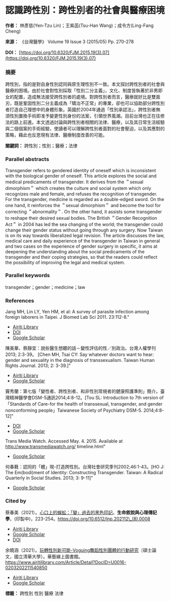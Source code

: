 # 認識跨性別：跨性別者的社會與醫療困境

**作者：** 林彥慈(Yen-Tzu Lin)；王紫菡(Tsu-Han Wang)；成令方(Ling-Fang Cheng)

**來源：** 《台灣醫學》 Volume 19 Issue 3 (2015/05) Pp. 270-278

**DOI：** [https://doi.org/10.6320/FJM.2015.19(3).07](https://doi.org/10.6320/FJM.2015.19(3).07)

### 摘要

跨性別，指的是對自身性別認同與原生理性別不一致。本文探討跨性別者的社會與醫療的困境。由於社會對性別採取「性別二分主義」，文化、制度皆執著於非男即女的配置，造成無法接受跨性別者的處境。對跨性別者而言，醫療就好比是雙面刃，既是鞏固性別二分主義成為「矯治不正常」的專業，卻也可以協助部分跨性別者打造自己理想中的身體形象。英國於2004年通過「性別承認法」，跨性別者無須性別置換手術即准予變更性別身份的法案，引領世界風潮。目前台灣也正在往修法的路上前進。本文透過討論與跨性別者相關的法律、醫療，以及其日常生活經驗與二個個案的手術經驗，使讀者可以理解跨性別者面對的社會壓迫，以及其應對的策略，藉此也反思現有法律、醫療制度改善的可能。

**關鍵詞：** 跨性別；性別；醫療；法律

### Parallel abstracts

Transgender refers to gendered identity of oneself which is inconsistent with the biological gender of oneself. This article explores the social and medical predicaments of transgender. It derives from the ＂sexual dimorphism＂ which creates the culture and social system which only recognizes male and female, and refuses the recognition of transgender. For the transgender, medicine is regarded as a double-edged sword. On the one hand, it reinforces the ＂sexual dimorphism＂ and become the tool for correcting ＂abnormality＂. On the other hand, it assists some transgender to reshape their desired sexual bodies. The British ＂Gender Recognition Act＂ in 2004 has led the sea changing of the world; the transgender could change their gender status without going through any surgery. Now Taiwan is on its way towards liberalized legal revision. The article discusses the law, medical care and daily experience of the transgender in Taiwan in general and two cases on the experience of gender surgery in specific, it aims at deepening the understanding about the social predicaments of the transgender and their coping strategies, so that the readers could reflect the possibility of improving the legal and medical system.

### Parallel keywords

transgender；gender；medicine；law

### References

Jang MH, Lin LY, Yen HM, et al: A survey of parasite infection among foreign laborers in Taipei. J Biomed Lab Sci 2011. 23:112-8."

-   [Airiti Library](https://www.airitilibrary.com/Article/Detail?DocID=10137653-201109-201201170005-201201170005-40-46)
-   [DOI](https://doi.org/10.30046%2fJBLS.201109.0005)
-   [Google Scholar](https://scholar.google.com/scholar?q=Jang+MH%2c+Lin+LY%2c+Yen+HM%2c+et+al%3a+A+survey+of+parasite+infection+among+foreign+laborers+in+Taipei.+J+Biomed+Lab+Sci+2011.+23%3a112-8.%22)

陳美華、蔡靜宜：說些醫生想聽的話－變性評估的性／別政治。台灣人權學刊2013; 2:3-39。 \[Chen MH, Tsai CY: Say whatever doctors want to hear: gender and sexuality in the diagnosis of transsexualism. Taiwan Human Rights Journal. 2013; 2: 3-39.\]"

-   [Airiti Library](https://www.airitilibrary.com/Article/Detail?DocID=22246622-201312-201312250033-201312250033-3-39)
-   [Google Scholar](https://scholar.google.com/scholar?q=%e9%99%b3%e7%be%8e%e8%8f%af%e3%80%81%e8%94%a1%e9%9d%9c%e5%ae%9c%ef%bc%9a%e8%aa%aa%e4%ba%9b%e9%86%ab%e7%94%9f%e6%83%b3%e8%81%bd%e7%9a%84%e8%a9%b1%ef%bc%8d%e8%ae%8a%e6%80%a7%e8%a9%95%e4%bc%b0%e7%9a%84%e6%80%a7%ef%bc%8f%e5%88%a5%e6%94%bf%e6%b2%bb%e3%80%82%e5%8f%b0%e7%81%a3%e4%ba%ba%e6%ac%8a%e5%ad%b8%e5%88%8a2013%3b+2%3a3-39%e3%80%82+%5bChen+MH%2c+Tsai+CY%3a+Say+whatever+doctors+want+to+hear%3a+gender+and+sexuality+in+the+diagnosis+of+transsexualism.+Taiwan+Human+Rights+Journal.+2013%3b+2%3a+3-39.%5d%22)

竇秀蘭：第七版「變性者、跨性別者、和非性別常規者的健康照護準則」簡介。臺灣精神醫學會DSM-5通訊2014;4:8-12。\[Tou SL: Introduction to 7th version of 「Standards of Care-for the health of transsexual, transgender, and gender nonconforming people」Taiwanese Society of Psychiatry DSM-5. 2014;4:8-12\]"

-   [DOI](https://doi.org/10.1080%2f15532739.2011.700873)
-   [Google Scholar](https://scholar.google.com/scholar?q=%e7%ab%87%e7%a7%80%e8%98%ad%ef%bc%9a%e7%ac%ac%e4%b8%83%e7%89%88%e3%80%8c%e8%ae%8a%e6%80%a7%e8%80%85%e3%80%81%e8%b7%a8%e6%80%a7%e5%88%a5%e8%80%85%e3%80%81%e5%92%8c%e9%9d%9e%e6%80%a7%e5%88%a5%e5%b8%b8%e8%a6%8f%e8%80%85%e7%9a%84%e5%81%a5%e5%ba%b7%e7%85%a7%e8%ad%b7%e6%ba%96%e5%89%87%e3%80%8d%e7%b0%a1%e4%bb%8b%e3%80%82%e8%87%ba%e7%81%a3%e7%b2%be%e7%a5%9e%e9%86%ab%e5%ad%b8%e6%9c%83DSM-5%e9%80%9a%e8%a8%8a2014%3b4%3a8-12%e3%80%82%5bTou+SL%3a+Introduction+to+7th+version+of+%e3%80%8cStandards+of+Care-for+the+health+of+transsexual%2c+transgender%2c+and+gender+nonconforming+people%e3%80%8dTaiwanese+Society+of+Psychiatry+DSM-5.+2014%3b4%3a8-12%5d%22)

Trans Media Watch. Accessed May. 4. 2015. Available at http://www.transmediawatch.org/ timeline.html"

-   [Google Scholar](https://scholar.google.com/scholar?q=Trans+Media+Watch.+Accessed+May.+4.+2015.+Available+at+http%3a%2f%2fwww.transmediawatch.org%2f+timeline.html%22)

何春蕤：認同的「體」現-打造跨性別。台灣社會研究季刊2002;46:1-43。\[HO J: The Em(bodi)ment of Identity: Constructing Transgender. Taiwan: A Radical Quarterly in Social Studies. 2013; 3: 9-11\]"

-   [Google Scholar](https://scholar.google.com/scholar?q=%e4%bd%95%e6%98%a5%e8%95%a4%ef%bc%9a%e8%aa%8d%e5%90%8c%e7%9a%84%e3%80%8c%e9%ab%94%e3%80%8d%e7%8f%be-%e6%89%93%e9%80%a0%e8%b7%a8%e6%80%a7%e5%88%a5%e3%80%82%e5%8f%b0%e7%81%a3%e7%a4%be%e6%9c%83%e7%a0%94%e7%a9%b6%e5%ad%a3%e5%88%8a2002%3b46%3a1-43%e3%80%82%5bHO+J%3a+The+Em\(bodi\)ment+of+Identity%3a+Constructing+Transgender.+Taiwan%3a+A+Radical+Quarterly+in+Social+Studies.+2013%3b+3%3a+9-11%5d%22)

### Cited by

蔡春美（2021）。[心口上的蜈蚣：「變」過去的黑色印記](https://www.airitilibrary.com/Article/Detail?DocID=P20150618013-N202309290001-00008)。**生命敘說與心理傳記學**，(印製中)，223-254。https://doi.org/10.6512/lnp.202112\_(8).0008

-   [Airiti Library](https://www.airitilibrary.com/Article/Detail?DocID=P20150618013-N202309290001-00008)
-   [Google Scholar](https://scholar.google.com/scholar?q=心口上的蜈蚣：「變」過去的黑色印記)
-   [DOI](https://doi.org/10.6512%2flnp.202112_\(8\).0008)

余曉涵（2021）。[玩轉性別新可能-Voguing舞蹈性別團體的行動研究](https://www.airitilibrary.com/Article/Detail?DocID=U0016-0203202211540850)〔碩士論文，國立清華大學〕。華藝線上圖書館。https://www.airitilibrary.com/Article/Detail?DocID=U0016-0203202211540850

-   [Airiti Library](https://www.airitilibrary.com/Article/Detail?DocID=U0016-0203202211540850)
-   [Google Scholar](https://scholar.google.com/scholar?q=玩轉性別新可能-Voguing舞蹈性別團體的行動研究)

**標籤：** 跨性別 性別 醫療 法律
